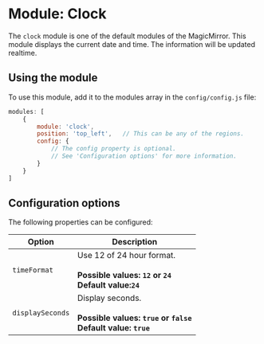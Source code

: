# Module: Clock
The `clock` module is one of the default modules of the MagicMirror.
This module displays the current date and time. The information will be updated realtime.

## Using the module

To use this module, add it to the modules array in the `config/config.js` file:
````javascript
modules: [
	{
		module: 'clock',
		position: 'top_left',	// This can be any of the regions.
		config: {
			// The config property is optional.
			// See 'Configuration options' for more information. 
		}
	}
]
````

## Configuration options

The following properties can be configured:

<table>
	<!-- why, markdown... -->
	<thead>
		<tr>
			<th>Option</th>
			<th>Description</th>
		</tr>
	<thead>
	<tbody>
		<tr>
			<td><code>timeFormat</code></td>
			<td>Use 12 of 24 hour format.<br>
				<br><b>Possible values: <code>12</code> or <code>24</code></b>
				<br><b>Default value:<code>24</code></b>
			</td>
		</tr>
		<tr>
			<td><code>displaySeconds</code></td>
			<td>Display seconds.<br>
				<br><b>Possible values: <code>true</code> or <code>false</code></b>
				<br><b>Default value: <code>true</code></b>
			</td>
		</tr>
	</tbody>
</table>
